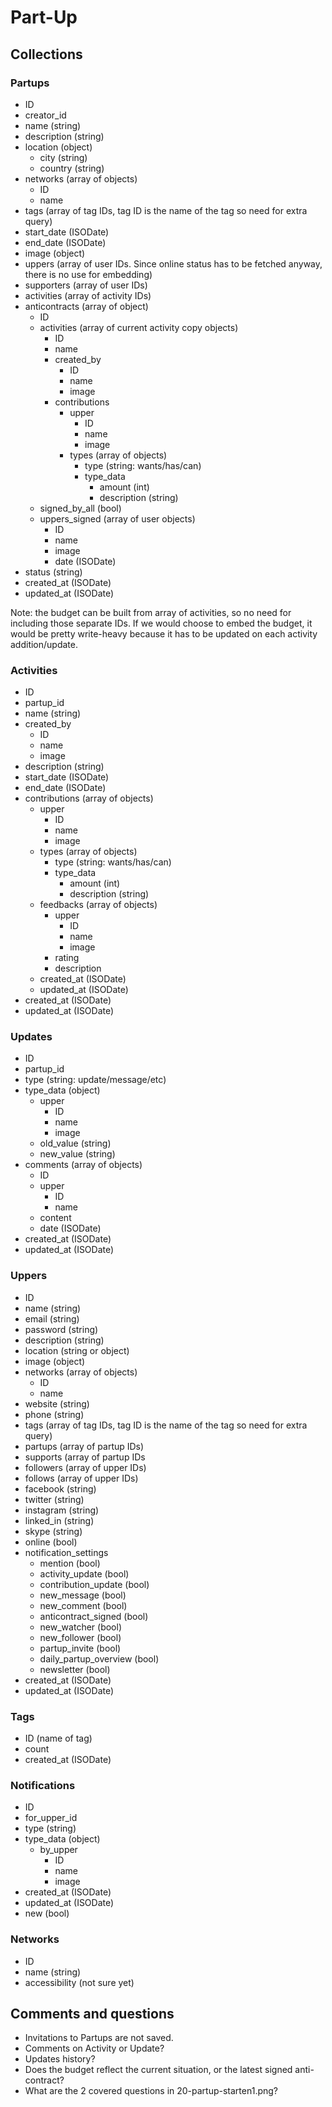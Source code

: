 Part-Up
=======

## Collections

### Partups
- ID
- creator_id
- name (string)
- description (string)
- location (object)
    - city (string)
    - country (string)
- networks (array of objects)
    - ID
    - name
- tags (array of tag IDs, tag ID is the name of the tag so need for extra query)
- start_date (ISODate)
- end_date (ISODate)
- image (object)
- uppers (array of user IDs. Since online status has to be fetched anyway, there is no use for embedding)
- supporters (array of user IDs)
- activities (array of activity IDs)
- anticontracts (array of object)
    - ID
    - activities (array of current activity copy objects)
        - ID
        - name
        - created_by
            - ID
            - name
            - image
        - contributions
            - upper
                - ID
                - name
                - image
            - types (array of objects)
                - type (string: wants/has/can)
                - type_data
                    - amount (int)
                    - description (string)
    - signed_by_all (bool)
    - uppers_signed (array of user objects)
        - ID
        - name
        - image
        - date (ISODate)
- status (string)
- created_at (ISODate)
- updated_at (ISODate)

Note: the budget can be built from array of activities, so no need for including those separate IDs.
If we would choose to embed the budget, it would be pretty write-heavy because it has to be updated on each activity addition/update.

### Activities
- ID
- partup_id
- name (string)
- created_by
    - ID
    - name
    - image
- description (string)
- start_date (ISODate)
- end_date (ISODate)
- contributions (array of objects)
    - upper
        - ID
        - name
        - image
    - types (array of objects)
        - type (string: wants/has/can)
        - type_data
            - amount (int)
            - description (string)
    - feedbacks (array of objects)
        - upper
            - ID
            - name
            - image
        - rating
        - description
    - created_at (ISODate)
    - updated_at (ISODate)
- created_at (ISODate)
- updated_at (ISODate)

### Updates
- ID
- partup_id
- type (string: update/message/etc)
- type_data (object)
    - upper
        - ID
        - name
        - image
    - old_value (string)
    - new_value (string)
- comments (array of objects)
    - ID
    - upper
        - ID
        - name
    - content
    - date (ISODate)
- created_at (ISODate)
- updated_at (ISODate)

### Uppers
- ID
- name (string)
- email (string)
- password (string)
- description (string)
- location (string or object)
- image (object)
- networks (array of objects)
    - ID
    - name
- website (string)
- phone (string)
- tags (array of tag IDs, tag ID is the name of the tag so need for extra query)
- partups (array of partup IDs)
- supports (array of partup IDs
- followers (array of upper IDs)
- follows (array of upper IDs)
- facebook (string)
- twitter (string)
- instagram (string)
- linked_in (string)
- skype (string)
- online (bool)
- notification_settings
    - mention (bool)
    - activity_update (bool)
    - contribution_update (bool)
    - new_message (bool)
    - new_comment (bool)
    - anticontract_signed (bool)
    - new_watcher (bool)
    - new_follower (bool)
    - partup_invite (bool)
    - daily_partup_overview (bool)
    - newsletter (bool)
- created_at (ISODate)
- updated_at (ISODate)

### Tags
- ID (name of tag)
- count
- created_at (ISODate)

### Notifications
- ID
- for_upper_id
- type (string)
- type_data (object)
    - by_upper
        - ID
        - name
        - image
- created_at (ISODate)
- updated_at (ISODate)
- new (bool)

### Networks
- ID
- name (string)
- accessibility (not sure yet)



## Comments and questions
- Invitations to Partups are not saved.
- Comments on Activity or Update?
- Updates history?
- Does the budget reflect the current situation, or the latest signed anti-contract?
- What are the 2 covered questions in 20-partup-starten1.png?
